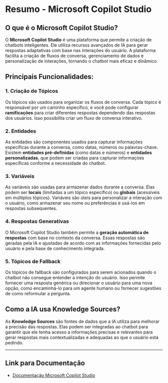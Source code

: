 # Resumo - Microsoft Copilot Studio

## O que é o Microsoft Copilot Studio?
O **Microsoft Copilot Studio** é uma plataforma que permite a criação de chatbots inteligentes. Ele utiliza recursos avançados de IA para gerar respostas adaptativas com base nas interações do usuário. A plataforma facilita a criação de fluxos de conversa, gerenciamento de dados e personalização de interações, tornando o chatbot mais eficaz e dinâmico.

## Principais Funcionalidades:

### 1. **Criação de Tópicos**
Os tópicos são usados para organizar os fluxos de conversa. Cada tópico é responsável por um caminho específico, e você pode configurar **ramificações** para criar diferentes respostas dependendo das respostas dos usuários. Isso possibilita criar um fluxo de conversa interativo.

### 2. **Entidades**
As entidades são componentes usados para capturar informações específicas durante a conversa, como datas, números ou palavras-chave. Existem **entidades pré-definidas** (como datas e números) e **entidades personalizadas**, que podem ser criadas para capturar informações específicas conforme a necessidade do chatbot.

### 3. **Variáveis**
As variáveis são usadas para armazenar dados durante a conversa. Elas podem ser **locais** (limitadas a um tópico específico) ou **globais** (acessíveis em múltiplos tópicos). Variáveis são úteis para personalizar a interação com o usuário, como armazenar seu nome ou preferências e usá-los em respostas subsequentes.

### 4. **Respostas Generativas**
O Microsoft Copilot Studio também permite a **geração automática de respostas** com base no contexto da conversa. Essas respostas são geradas pela IA e ajustadas de acordo com as informações fornecidas pelo usuário e pela base de conhecimento integrada.

### 5. **Tópicos de Fallback**
Os tópicos de fallback são configurados para serem acionados quando o chatbot não consegue entender a intenção do usuário. Isso permite fornecer uma resposta genérica ou direcionar o usuário para uma nova opção, como encaminhá-lo para um agente humano ou fornecer sugestões de como reformular a pergunta.

## Como a IA usa Knowledge Sources?
As **Knowledge Sources** são fontes de dados que a IA utiliza para melhorar a precisão das respostas. Elas podem ser integradas ao chatbot para garantir que ele tenha acesso a informações precisas e relevantes para gerar respostas mais contextualizadas e adequadas ao que o usuário está pedindo.

---

## Link para Documentação
- [Documentação Microsoft Copilot Studio](https://learn.microsoft.com/pt-br/microsoft-copilot-studio/)
